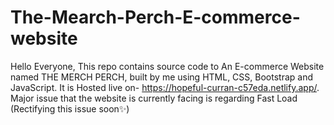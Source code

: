 # The-Mearch-Perch-E-commerce-website
Hello Everyone, This repo contains source code to An E-commerce Website named THE MERCH PERCH, built by me using HTML, CSS, Bootstrap and JavaScript. It is Hosted live on- https://hopeful-curran-c57eda.netlify.app/.
Major issue that the website is currently facing is regarding Fast Load (Rectifying this issue soon✨)
